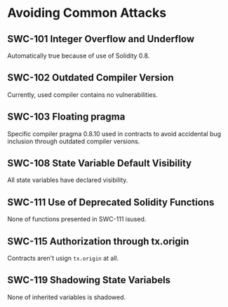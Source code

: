 # Avoiding Common Attacks

## SWC-101 Integer Overflow and Underflow
Automatically true because of use of Solidity 0.8.

## SWC-102 Outdated Compiler Version
Currently, used compiler contains no vulnerabilities.

## SWC-103 Floating pragma
Specific compiler pragma 0.8.10 used in contracts to avoid accidental bug inclusion through outdated compiler versions.

## SWC-108 State Variable Default Visibility
All state variables have declared visibility.

## SWC-111 Use of Deprecated Solidity Functions
None of functions presented in SWC-111 isused.

## SWC-115 Authorization through tx.origin
Contracts aren't usign `tx.origin` at all.

## SWC-119 Shadowing State Variabels
None of inherited variables is shadowed.


